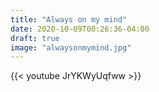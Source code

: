 ```yaml
---
title: "Always on my mind"
date: 2020-10-09T00:26:36-04:00
draft: true
image: "alwaysonmymind.jpg"
---
```


{{< youtube JrYKWyUqfww >}}

